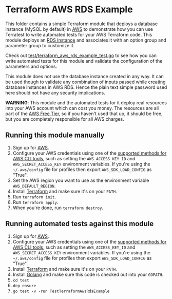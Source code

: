 # Terraform AWS RDS Example

This folder contains a simple Terraform module that deploys a database instance (MySQL by default) in [AWS](https://aws.amazon.com/)
to demonstrate how you can use Terratest to write automated tests for your AWS Terraform code. This module deploys an [RDS
Instance](https://aws.amazon.com/rds/) and associates it with an option group and parameter group to customize it.

Check out [test/terraform_aws_rds_example_test.go](https://github.com/terraform-modules-krish/terratest/blob/v0.25.0/test/terraform_aws_rds_example_test.go) to see how you can write
automated tests for this module and validate the configuration of the parameters and options.

This module does not use the database instance created in any way. It can be used though to validate any combination of inputs
passed while creating database instances in AWS RDS. Hence the plain text simple password used here should not have any security
implications.

**WARNING**: This module and the automated tests for it deploy real resources into your AWS account which can cost you
money. The resources are all part of the [AWS Free Tier](https://aws.amazon.com/rds/free/), so if you haven't used that up,
it should be free, but you are completely responsible for all AWS charges.





## Running this module manually

1. Sign up for [AWS](https://aws.amazon.com/).
1. Configure your AWS credentials using one of the [supported methods for AWS CLI
   tools](https://docs.aws.amazon.com/cli/latest/userguide/cli-chap-getting-started.html), such as setting the
   `AWS_ACCESS_KEY_ID` and `AWS_SECRET_ACCESS_KEY` environment variables. If you're using the `~/.aws/config` file for profiles then export `AWS_SDK_LOAD_CONFIG` as "True".
1. Set the AWS region you want to use as the environment variable `AWS_DEFAULT_REGION`.
1. Install [Terraform](https://www.terraform.io/) and make sure it's on your `PATH`.
1. Run `terraform init`.
1. Run `terraform apply`.
1. When you're done, run `terraform destroy`.




## Running automated tests against this module

1. Sign up for [AWS](https://aws.amazon.com/).
1. Configure your AWS credentials using one of the [supported methods for AWS CLI
   tools](https://docs.aws.amazon.com/cli/latest/userguide/cli-chap-getting-started.html), such as setting the
   `AWS_ACCESS_KEY_ID` and `AWS_SECRET_ACCESS_KEY` environment variables. If you're using the `~/.aws/config` file for profiles then export `AWS_SDK_LOAD_CONFIG` as "True".
1. Install [Terraform](https://www.terraform.io/) and make sure it's on your `PATH`.
1. Install [Golang](https://golang.org/) and make sure this code is checked out into your `GOPATH`.
1. `cd test`
1. `dep ensure`
1. `go test -v -run TestTerraformAwsRdsExample`
